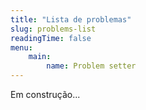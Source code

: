 ```yaml
---
title: "Lista de problemas"
slug: problems-list
readingTime: false
menu:
    main:
        name: Problem setter
---
```


Em construção...

